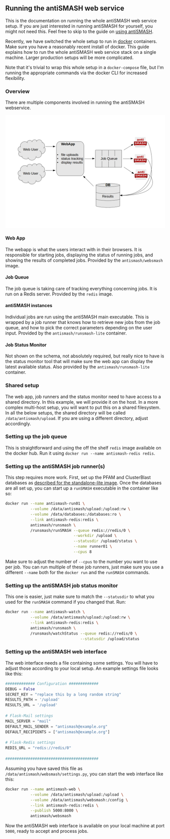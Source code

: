 ## Running the antiSMASH web service

This is the documentation on running the whole antiSMASH web service setup.  If
you are just interested in running antiSMASH for yourself, you might not need
this. Feel free to skip to the guide on [using antiSMASH](using_antismash.md).

Recently, we have switched the whole setup to run in [docker](https://docker.io/)
containers. Make sure you have a reasonably recent install of docker.
This guide explains how to run the whole antiSMASH web service stack on a single
machine. Larger production setups will be more complicated.

Note that it's trivial to wrap this whole setup in a `docker-compose` file, but
I'm running the appropriate commands via the docker CLI for increased
flexibility.

### Overview

There are multiple components involved in running the antiSMASH webservice.

![antiSMASH architecture](antismash_architecture.png)

#### Web App

The webapp is what the users interact with in their browsers. It is responsible
for starting jobs, displaying the status of running jobs, and showing the
results of completed jobs. Provided by the `antismash/websmash` image.

#### Job Queue

The job queue is taking care of tracking everything concerning jobs. It is
run on a Redis server. Provided by the `redis` image.

#### antiSMASH instances

Individual jobs are run using the antiSMASH main executable. This is wrapped by
a job runner that knows how to retrieve new jobs from the job queue, and how to
pick the correct parameters depending on the user input. Provided by the
`antismash/runsmash-lite` container.

#### Job Status Monitor

Not shown on the schema, not absolutely required, but really nice to have is the
status monitor tool that will make sure the web app can display the latest
available status. Also provided by the `antismash/runsmash-lite` container.

### Shared setup

The web app, job runners and the status monitor need to have access to a shared
directory. In this example, we will provide it on the host. In a more complex
multi-host setup, you will want to put this on a shared filesystem.
In all the below setups, the shared directory will be called
`/data/antismash/upload`. If you are using a different directory, adjust
accordingly.

### Setting up the job queue

This is straightforward and using the off the shelf `redis` image available on
the docker hub. Run it using `docker run --name antismash-redis redis`.

### Setting up the antiSMASH job runner(s)

This step requires more work. First, set up the PFAM and ClusterBlast databases
as [described for the standalone-lite
image](install.md#antismash-standalone-lite). Once the databases are all set up,
you can start up a `runSMASH` executable in the container like so:
```sh
docker run --name antismash-run01 \
           --volume /data/antismash/upload:/upload:rw \
           --volume /data/databases:/databases:ro \
           --link antismash-redis:redis \
           antismash/runsmash \
           /runsmash/runSMASH --queue redis://redis/0 \
                              --workdir /upload \
                              --statusdir /upload/status \
                              --name runner01 \
                              --cpus 8
```

Make sure to adjust the number of `--cpus` to the number you want to use per
job. You can run multiple of these job runners, just make sure you use a
different `--name` both for the `docker run` and the `runSMASH` commands.

### Setting up the antiSMASH job status monitor

This one is easier, just make sure to match the `--statusdir` to what you used
for the `runSMASH` command if you changed that. Run:
```sh
docker run --name antismash-watch \
           --volume /data/antismash/upload:/upload:rw \
           --link antismash-redis:redis \
           antismash/runsmash \
           /runsmash/watchStatus --queue redis://redis/0 \
                                 --statusdir /upload/status
```

### Setting up the antiSMASH web interface

The web interface needs a file containing some settings. You will have to adjust
those according to your local setup. An example settings file looks like this:
```python
############# Configuration #############
DEBUG = False
SECRET_KEY = "replace this by a long random string"
RESULTS_PATH = '/upload'
RESULTS_URL = '/upload'

# Flask-Mail settings
MAIL_SERVER = "mail"
DEFAULT_MAIL_SENDER = "antismash@example.org"
DEFAULT_RECIPIENTS = ["antismash@example.org"]

# Flask-Redis settings
REDIS_URL = "redis://redis/0"

#########################################
```

Assuming you have saved this file as
`/data/antismash/websmash/settings.py`, you can start the web interface
like this:
```sh
docker run --name antismash-web \
           --volume /data/antismash/upload:/upload \
           --volume /data/antismash/websmash:/config \
           --link antismash-redis:redis \
           --publish 5000:8000 \
           antismash/websmash
```

Now the antiSMASH web interface is available on your local machine at port
`5000`, ready to accept and process jobs.
